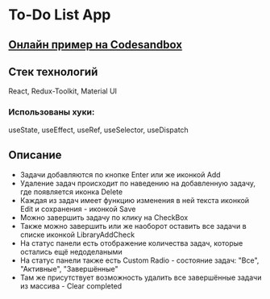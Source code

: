 # To-Do List App

## [Онлайн пример на Codesandbox](https://codesandbox.io/s/todo-list-react-redux-toolkit-j9sm7f?file=/src/index.js)

## Стек технологий

React, Redux-Toolkit, Material UI
### Использованы хуки:
useState, useEffect, useRef, useSelector, useDispatch

## Описание

- Задачи добавляются по кнопке Enter или же иконкой Add
- Удаление задач происходит по наведению на добавленную задачу, где появляется иконка Delete
- Каждая из задач имеет функцию изменения в ней текста иконкой Edit и сохранения - иконкой Save
- Можно завершить задачу по клику на CheckBox
- Также можно завершить или же наоборот оставить все задачи в списке иконкой LibraryAddCheck
- На статус панели есть отображение количества задач, которые остались ещё недоделаными
- На статус панели также есть Custom Radio - состояние задач: "Все", "Активные", "Завершённые"
- Там же присутствует возможность удалить все завершённые задачи из массива - Clear completed
